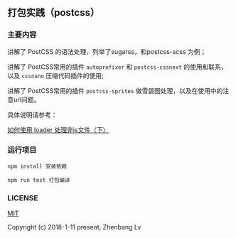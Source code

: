 ## 打包实践（postcss）

### 主要内容

讲解了 PostCSS 的语法处理，列举了sugarss，和postcss-scss 为例；

讲解了 PostCSS常用的插件 `autoprefixer` 和 `postcss-cssnext` 的使用和联系，以及 `cssnano` 压缩代码插件的使用;

讲解了 PostCSS常用的插件 `postcss-sprites` 做雪碧图处理，以及在使用中的注意url问题。

具体说明请参考：

[如何使用 loader 处理非js文件（下）](https://github.com/lvzhenbang/webpack-learning/tree/master/doc/postcss.md)

### 运行项目

```
npm install 安装依赖

npm run test 打包编译
```


### LICENSE

[MIT](https://opensource.org/licenses/MIT)

Copyright (c) 2018-1-11 present, Zhenbang Lv
